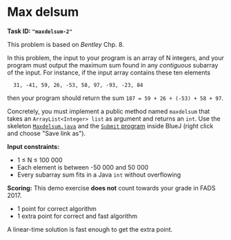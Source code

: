 Max delsum
==========

**Task ID: `"maxdelsum-2"`**

This problem is based on *Bentley* Chp. 8.

In this problem, the input to your program is an array of N integers,
and your program must output the maximum sum found
in any *contiguous* subarray of the input.
For instance, if the input array contains these ten elements
```
  31, -41, 59, 26, -53, 58, 97, -93, -23, 84
```
then your program should return the sum `187 = 59 + 26 + (-53) + 58 + 97`.

Concretely, you must implement a public method named
`maxdelsum` that takes an `ArrayList<Integer> list` as argument
and returns an `int`.
Use the skeleton
<a href="https://github.com/Mortal/csaudk-submitj/raw/master/tasks/maxdelsum/Maxdelsum.java">
`Maxdelsum.java`</a>
and the
<a href="https://github.com/Mortal/csaudk-submitj/raw/master/Submit.java">
`Submit` program</a>
inside BlueJ (right click and choose "Save link as").

**Input constraints:**

  * 1 ≤ N ≤ 100 000
  * Each element is between -50 000 and 50 000
  * Every subarray sum fits in a Java `int` without overflowing

**Scoring:**
This demo exercise **does not** count towards your grade in FADS 2017.

  * 1 point for correct algorithm
  * 1 extra point for correct and fast algorithm

A linear-time solution is fast enough to get the extra point.
